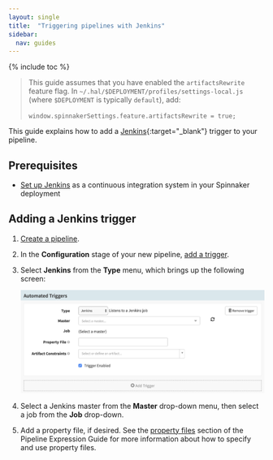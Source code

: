 ```yaml
---
layout: single
title:  "Triggering pipelines with Jenkins"
sidebar:
  nav: guides
---
```


{% include toc %}

> This guide assumes that you have enabled the `artifactsRewrite` feature flag. In
> `~/.hal/$DEPLOYMENT/profiles/settings-local.js` (where `$DEPLOYMENT` is typically
> `default`), add:
>
> `window.spinnakerSettings.feature.artifactsRewrite = true;`

This guide explains how to add a [Jenkins](https://jenkins.io/){:target="\_blank"}
trigger to your pipeline.

## Prerequisites

*   [Set up Jenkins](/setup/ci/jenkins/) as a continuous integration system in
    your Spinnaker deployment

## Adding a Jenkins trigger

1.  [Create a pipeline](/guides/user/pipeline/managing-pipelines/#create-a-pipeline).
1.  In the **Configuration** stage of your new pipeline,
    [add a trigger](/guides/user/pipeline/managing-pipelines/#add-a-trigger).
1.  Select **Jenkins** from the **Type** menu, which brings up the following
    screen:

    ![](add-trigger.png)

1.  Select a Jenkins master from the **Master** drop-down menu, then select a job from
    the **Job** drop-down.
1.  Add a property file, if desired. See the [property
    files](/guides/user/pipeline/expressions/#property-files) section of the
    Pipeline Expression Guide for more information about how to specify and use
    property files.

